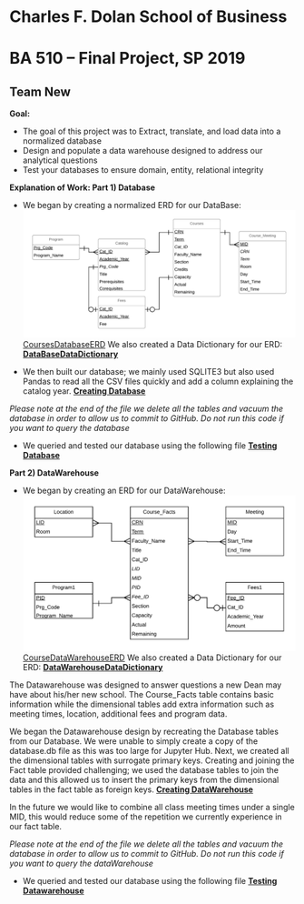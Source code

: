 # Charles F. Dolan School of Business

# BA 510 – Final Project, SP 2019

## Team New

**Goal:** 
- The goal of this project was to Extract, translate, and load data into a normalized database
- Design and populate a  data warehouse designed to address our analytical questions
- Test your databases to ensure domain, entity, relational integrity

**Explanation of Work: Part 1) Database**
- We began by creating a normalized ERD for our DataBase:
![](CoursesDatabaseERD.png) 
[CoursesDatabaseERD](CoursesDatabaseERD.png)
  We also created a Data Dictionary for our ERD:
**[DataBaseDataDictionary](CourseDataDictionary.md)**

- We then built our database; we mainly used SQLITE3 but also used Pandas to read all the CSV files quickly and add a column explaining the catalog year.
**[Creating Database](CourseDataETL.ipynb)**

*Please note at the end of the file we delete all the tables and vacuum the database in order to allow us to commit to GitHub. Do not run this code if you want to query the database*

- We queried and tested our database using the following file
**[Testing Database](CourseDataTests.ipynb)**

 **Part 2) DataWarehouse**
 - We began by creating an ERD for our DataWarehouse:
![](CourseDataWarehouseERD.png) 
[CourseDataWarehouseERD](CourseDataWarehouseERD.png)
  We also created a Data Dictionary for our ERD:
**[DataWarehouseDataDictionary](CourseDataWarehouseDictionary.md)**

The Datawarehouse was designed to answer questions a new Dean may have about his/her new school. The Course_Facts table contains basic information while the dimensional  tables add extra information such as meeting times, location, additional fees and program data.

We began the Datawarehouse design by recreating the Database tables from our Database. We were unable to simply create a copy of the database.db file as this was too large for Jupyter Hub. Next, we created all the dimensional tables with surrogate primary keys. Creating and joining the Fact table provided challenging; we used the database tables to join the data and this allowed us to insert the primary keys from the dimensional tables in the fact table as foreign keys.
**[Creating DataWarehouse](CourseDataWarehouseETL.ipynb)**

In the future we would like to combine all class meeting times under a single MID, this would reduce some of the repetition we currently experience in our fact table.

*Please note at the end of the file we delete all the tables and vacuum the database in order to allow us to commit to GitHub. Do not run this code if you want to query the dataWarehouse*

- We queried and tested our database using the following file
**[Testing Datawarehouse](CourseDataWarehouseDemo.ipynb)**


